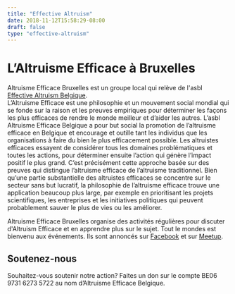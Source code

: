 ```yaml
---
title: "Effective Altruism"
date: 2018-11-12T15:58:29-08:00
draft: false
type: "effective-altruism"
---
```





# L’Altruisme Efficace à Bruxelles

Altruisme Efficace Bruxelles est un groupe local qui relève de l'asbl [Effective Altruism Belgique](https://eabelgium.org/).  
L’Altruisme Efficace est une philosophie et un mouvement social mondial qui se fonde sur la raison et les preuves empiriques pour déterminer les façons les plus efficaces de rendre le monde meilleur et d’aider les autres. 
L’asbl Altruisme Efficace Belgique a pour but social la promotion de l’altruisme efficace en Belgique et encourage et outille tant les individus que les organisations à faire du bien le plus efficacement possible. 
Les altruistes efficaces essayent de considérer tous les domaines problématiques et toutes les actions, pour déterminer ensuite l’action qui génère l’impact positif le plus grand. C’est précisément cette approche basée sur des preuves qui distingue l’altruisme efficace de l’altruisme traditionnel. 
Bien qu’une partie substantielle des altruistes efficaces se concentre sur le secteur sans but lucratif, la philosophie de l’altruisme efficace trouve une application beaucoup plus large, par exemple en prioritisant les projets scientifiques, les entreprises et les initiatives politiques qui peuvent probablement sauver le plus de vies ou les améliorer.

Altruisme Efficace Bruxelles organise des activités régulières pour discuter d'Altruism Efficace et en apprendre plus sur le sujet. Tout le mondes est bienvenu aux événements. Ils sont annoncés sur [Facebook](https://www.facebook.com/groups/387535228103244/) et sur [Meetup](https://www.meetup.com/Effective-Altruism-Brussels/).

## Soutenez-nous

Souhaitez-vous soutenir notre action? Faites un don sur le compte BE06 9731 6273 5722 au nom d’Altruisme Efficace Belgique.
